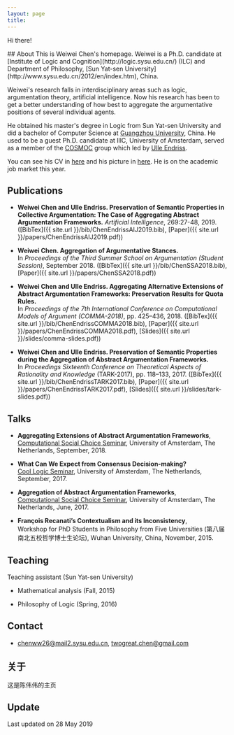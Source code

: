 ```yaml
---
layout: page
title: 
---
```


<p class="message" font-weight:100>
  Hi there!
</p>
## About
This is Weiwei Chen's homepage. Weiwei is a Ph.D. candidate at [Institute of Logic and Cognition](http://logic.sysu.edu.cn/) (ILC) and Department of Philosophy, [Sun Yat-sen University](http://www.sysu.edu.cn/2012/en/index.htm), China. 

Weiwei's research falls in interdisciplinary areas such as logic, argumentation theory, artificial intelligence. Now his research has been to get a better understanding of how best to aggregate the argumentative positions of several individual agents. 

He obtained his master's degree in Logic from Sun Yat-sen University and did a bachelor of Computer Science at [Guangzhou University](http://english.gzhu.edu.cn/), China. He used to be a guest Ph.D. candidate at IllC, University of Amsterdam, served as a member of the [COSMOC](https://staff.fnwi.uva.nl/u.endriss/group.php) group which led by [Ulle Endriss](https://staff.fnwi.uva.nl/u.endriss/).

You can see his CV in [here](http://chenww.com/cv_weiweichen.pdf) and his picture in [here](http://chenww.com/weiwei.jpg). He is on the academic job market this year.


## Publications
* **Weiwei Chen and Ulle Endriss. Preservation of Semantic Properties in Collective Argumentation: The Case of Aggregating Abstract Argumentation Frameworks.** *Artificial Intelligence*, 269:27-48, 2019. ([BibTex]({{ site.url }}/bib/ChenEndrissAIJ2019.bib), [Paper]({{ site.url }}/papers/ChenEndrissAIJ2019.pdf))

* **Weiwei Chen. Aggregation of Argumentative Stances.**<br> In *Proceedings of the Third Summer School on Argumentation (Student Session)*, September 2018. ([BibTex]({{ site.url }}/bib/ChenSSA2018.bib), [Paper]({{ site.url }}/papers/ChenSSA2018.pdf))

* **Weiwei Chen and Ulle Endriss. Aggregating Alternative Extensions of Abstract Argumentation Frameworks: Preservation Results for Quota Rules.**<br> In *Proceedings of the 7th International Conference on Computational Models of Argument (COMMA-2018)*, pp. 425–436, 2018. ([BibTex]({{ site.url }}/bib/ChenEndrissCOMMA2018.bib), [Paper]({{ site.url }}/papers/ChenEndrissCOMMA2018.pdf), [Slides]({{ site.url }}/slides/comma-slides.pdf))

* **Weiwei Chen and Ulle Endriss. Preservation of Semantic Properties during the Aggregation of Abstract Argumentation Frameworks.**<br> In *Proceedings Sixteenth Conference on Theoretical Aspects of Rationality and Knowledge* (TARK-2017), pp. 118–133, 2017. ([BibTex]({{ site.url }}/bib/ChenEndrissTARK2017.bib), [Paper]({{ site.url }}/papers/ChenEndrissTARK2017.pdf), [Slides]({{ site.url }}/slides/tark-slides.pdf))

## Talks

* **Aggregating Extensions of Abstract Argumentation Frameworks**,<br>
[Computational Social Choice Seminar](http://www.illc.uva.nl/NewsandEvents/Events/Upcoming-Events/newsitem/10156/19-September-2018-Computational-Social-Choice-Seminar-Weiwei-Chen), University of Amsterdam, The Netherlands, September, 2018.

* **What Can We Expect from Consensus Decision-making?**<br>
[Cool Logic Seminar](http://events.illc.uva.nl/coollogic/talks/77), University of Amsterdam, The Netherlands, September, 2017.

* **Aggregation of Abstract Argumentation Frameworks**,<br>
[Computational Social Choice Seminar](https://www.illc.uva.nl/NewsandEvents/Events/Upcoming-Events/newsitem/9103/20-June-2017,-Computational-Social-Choice-Seminar,-Weiwei-Chen), University of Amsterdam, The Netherlands, June, 2017.

* **François Recanati’s Contextualism and its Inconsistency**,<br>
Workshop for PhD Students in Philosophy from Five Universities (第八届南北五校哲学博士生论坛), Wuhan University, China, November, 2015.

## Teaching

Teaching assistant (Sun Yat-sen University)

* Mathematical analysis (Fall, 2015)

* Philosophy of Logic (Spring, 2016)

## Contact
* chenww26@mail2.sysu.edu.cn, twogreat.chen@gmail.com

## 关于
这是陈伟伟的主页

## Update
Last updated on 28 May 2019
